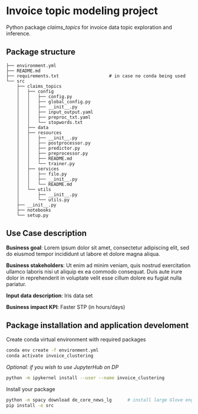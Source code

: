 # Invoice topic modeling project

Python package *claims_topics* for invoice data topic exploration and inference.

## Package structure

```
├── environment.yml
├── README.md
├── requirements.txt                   # in case no conda being used
└── src
    ├── claims_topics
    │   ├── config
    │   │   ├── config.py
    │   │   ├── global_config.py
    │   │   ├── __init__.py
    │   │   ├── input_output.yaml
    │   │   ├── preproc_txt.yaml
    │   │   └── stopwords.txt
    │   ├── data
    │   ├── resources
    │   │   ├── __init__.py
    │   │   ├── postprocessor.py
    │   │   ├── predictor.py
    │   │   ├── preprocessor.py
    │   │   ├── README.md
    │   │   └── trainer.py
    │   ├── services
    │   │   ├── file.py
    │   │   ├── __init__.py
    │   │   └── README.md
    │   └── utils
    │       ├── __init__.py
    │       └── utils.py
    ├── __init__.py
    ├── notebooks
    └── setup.py
```

## Use Case description

**Business goal**: Lorem ipsum dolor sit amet, consectetur adipiscing elit, sed do eiusmod tempor incididunt ut labore et dolore magna aliqua. 

**Business stakeholders**: Ut enim ad minim veniam, quis nostrud exercitation ullamco laboris nisi ut aliquip ex ea commodo consequat. Duis aute irure dolor in reprehenderit in voluptate velit esse cillum dolore eu fugiat nulla pariatur.

**Input data description**: Iris data set

**Business impact KPI**: Faster STP (in hours/days)


## Package installation and application develoment

Create conda virtual environment with required packages 
```bash
conda env create -f environment.yml 
conda activate invoice_clustering
```

*Optional: if you wish to use JupyterHub on DP*
```bash
python -m ipykernel install --user --name invoice_clustering
```

Install your package
```bash
python -m spacy download de_core_news_lg      # install large Glove engl. word embeddings
pip install -e src
``` 
